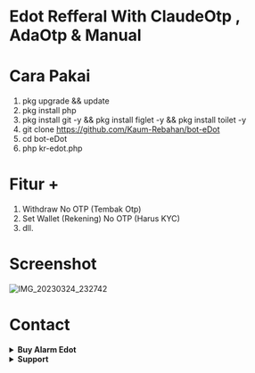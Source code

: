 # Edot Refferal With ClaudeOtp , AdaOtp & Manual
# Cara Pakai
1. pkg upgrade && update
2. pkg install php
3. pkg install git -y && pkg install figlet -y && pkg install toilet -y
4. git clone https://github.com/Kaum-Rebahan/bot-eDot
5. cd bot-eDot
6. php kr-edot.php

# Fitur +
1. Withdraw No OTP (Tembak Otp)
2. Set Wallet (Rekening) No OTP (Harus KYC)
3. dll.

# Screenshot
![IMG_20230324_232742](https://user-images.githubusercontent.com/127330029/227585025-e36962bc-1a3c-4460-9441-931d0b36e6d6.jpg)
# Contact
</details>
<details>
    <summary><b> Buy Alarm Edot</b></summary><br/>
 <a href="https://t.me/HaryZafeny"> Telegram</a>
</p>
</details>


<details>
    <summary><b> Support</b></summary><br/>


 <a href="https://t.me/HaryZafeny"> Telegram</a>

</p>
</details>



